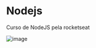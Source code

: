 # Nodejs
Curso de NodeJS pela rocketseat 

![image](https://user-images.githubusercontent.com/64801417/124850458-08ff8d80-df77-11eb-9b6a-b48a6322e203.png)

